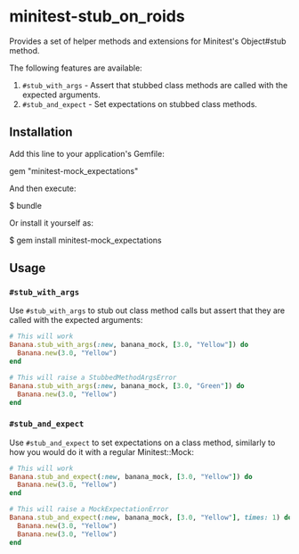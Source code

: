 # minitest-stub_on_roids

Provides a set of helper methods and extensions for Minitest's Object#stub method.

The following features are available:

1. `#stub_with_args` - Assert that stubbed class methods are called with the expected arguments.
2. `#stub_and_expect` - Set expectations on stubbed class methods.

## Installation

Add this line to your application's Gemfile:

  gem "minitest-mock_expectations"

And then execute:

  $ bundle

Or install it yourself as:

  $ gem install minitest-mock_expectations

## Usage

### `#stub_with_args`

Use `#stub_with_args` to stub out class method calls but assert that they are called with the expected arguments:

```ruby
# This will work
Banana.stub_with_args(:new, banana_mock, [3.0, "Yellow"]) do
  Banana.new(3.0, "Yellow")
end

# This will raise a StubbedMethodArgsError
Banana.stub_with_args(:new, banana_mock, [3.0, "Green"]) do
  Banana.new(3.0, "Yellow")
end
```

### `#stub_and_expect`

Use `#stub_and_expect` to set expectations on a class method, similarly to how you would do it with a regular Minitest::Mock:

```ruby
# This will work
Banana.stub_and_expect(:new, banana_mock, [3.0, "Yellow"]) do
  Banana.new(3.0, "Yellow")
end

# This will raise a MockExpectationError
Banana.stub_and_expect(:new, banana_mock, [3.0, "Yellow"], times: 1) do
  Banana.new(3.0, "Yellow")
  Banana.new(3.0, "Yellow")
end
```

